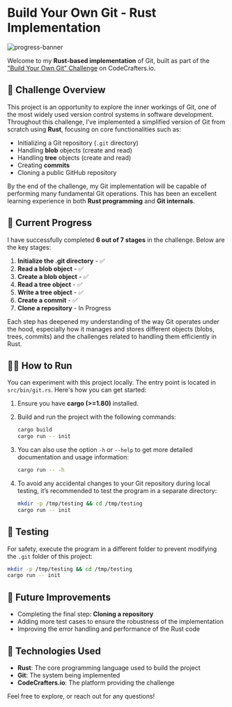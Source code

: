# Build Your Own Git - Rust Implementation

![progress-banner](https://backend.codecrafters.io/progress/git/c9ea89fa-af0b-4af3-907c-2a7262b1b763)

Welcome to my **Rust-based implementation** of Git, built as part of the ["Build Your Own Git" Challenge](https://codecrafters.io/challenges/git) on CodeCrafters.io.

## 🚀 Challenge Overview

This project is an opportunity to explore the inner workings of Git, one of the most widely used version control systems in software development. Throughout this challenge, I’ve implemented a simplified version of Git from scratch using **Rust**, focusing on core functionalities such as:

- Initializing a Git repository (`.git` directory)
- Handling **blob** objects (create and read)
- Handling **tree** objects (create and read)
- Creating **commits**
- Cloning a public GitHub repository

By the end of the challenge, my Git implementation will be capable of performing many fundamental Git operations. This has been an excellent learning experience in both **Rust programming** and **Git internals**.

## 🏁 Current Progress

I have successfully completed **6 out of 7 stages** in the challenge. Below are the key stages:

1. **Initialize the .git directory** - ✅
2. **Read a blob object** - ✅
3. **Create a blob object** - ✅
4. **Read a tree object** - ✅
5. **Write a tree object** - ✅
6. **Create a commit** - ✅
7. **Clone a repository** - In Progress

Each step has deepened my understanding of the way Git operates under the hood, especially how it manages and stores different objects (blobs, trees, commits) and the challenges related to handling them efficiently in Rust.

## 🧑‍💻 How to Run

You can experiment with this project locally. The entry point is located in `src/bin/git.rs`. Here's how you can get started:

1. Ensure you have **cargo (>=1.80)** installed.
2. Build and run the project with the following commands:

    ```sh
    cargo build
    cargo run -- init
    ```

3. You can also use the option `-h` or `--help` to get more detailed documentation and usage information:

    ```sh
    cargo run -- -h
    ```

4. To avoid any accidental changes to your Git repository during local testing, it’s recommended to test the program in a separate directory:

    ```sh
    mkdir -p /tmp/testing && cd /tmp/testing
    cargo run -- init
    ```

## 🧪 Testing

For safety, execute the program in a different folder to prevent modifying the `.git` folder of this project:

```sh
mkdir -p /tmp/testing && cd /tmp/testing
cargo run -- init
```

## 🎯 Future Improvements

- Completing the final step: **Cloning a repository**
- Adding more test cases to ensure the robustness of the implementation
- Improving the error handling and performance of the Rust code

## 🔧 Technologies Used

- **Rust**: The core programming language used to build the project
- **Git**: The system being implemented
- **CodeCrafters.io**: The platform providing the challenge

Feel free to explore, or reach out for any questions!
